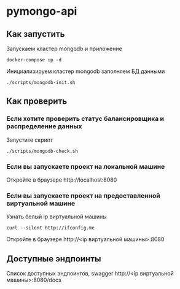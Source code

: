 # pymongo-api

## Как запустить

Запускаем кластер mongodb и приложение

```shell
docker-compose up -d
```

Инициализируем кластер mongodb заполняем БД данными

```shell
./scripts/mongodb-init.sh
```

## Как проверить

### Если хотите проверить статус балансировщика и распределение данных

Запустите скрипт

```shell
./scripts/mongodb-check.sh
```

### Если вы запускаете проект на локальной машине

Откройте в браузере http://localhost:8080

### Если вы запускаете проект на предоставленной виртуальной машине

Узнать белый ip виртуальной машины

```shell
curl --silent http://ifconfig.me
```

Откройте в браузере http://<ip виртуальной машины>:8080

## Доступные эндпоинты

Список доступных эндпоинтов, swagger http://<ip виртуальной машины>:8080/docs